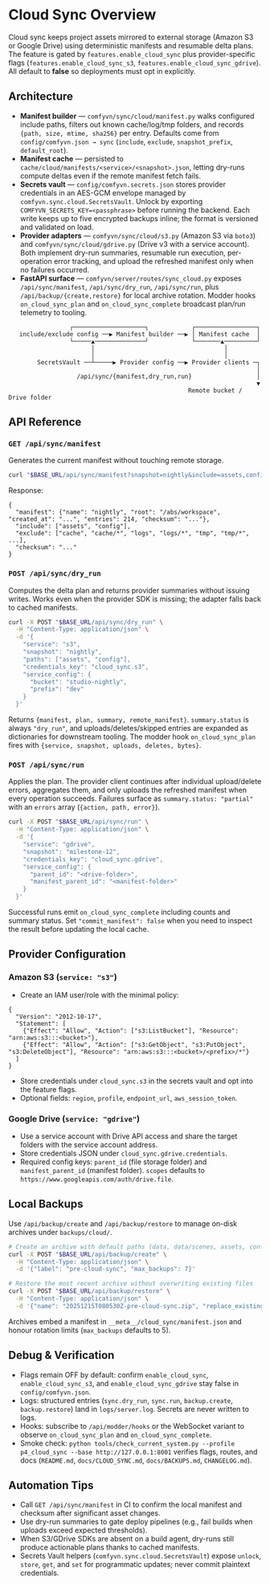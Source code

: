 # Cloud Sync Overview

Cloud sync keeps project assets mirrored to external storage (Amazon S3 or Google Drive) using deterministic manifests and resumable delta plans. The feature is gated by `features.enable_cloud_sync` plus provider-specific flags (`features.enable_cloud_sync_s3`, `features.enable_cloud_sync_gdrive`). All default to **false** so deployments must opt in explicitly.

## Architecture

- **Manifest builder** — `comfyvn/sync/cloud/manifest.py` walks configured include paths, filters out known cache/log/tmp folders, and records `{path, size, mtime, sha256}` per entry. Defaults come from `config/comfyvn.json → sync` (`include`, `exclude`, `snapshot_prefix`, `default_root`).
- **Manifest cache** — persisted to `cache/cloud/manifests/<service>/<snapshot>.json`, letting dry-runs compute deltas even if the remote manifest fetch fails.
- **Secrets vault** — `config/comfyvn.secrets.json` stores provider credentials in an AES-GCM envelope managed by `comfyvn.sync.cloud.SecretsVault`. Unlock by exporting `COMFYVN_SECRETS_KEY=<passphrase>` before running the backend. Each write keeps up to five encrypted backups inline; the format is versioned and validated on load.
- **Provider adapters** — `comfyvn/sync/cloud/s3.py` (Amazon S3 via `boto3`) and `comfyvn/sync/cloud/gdrive.py` (Drive v3 with a service account). Both implement dry-run summaries, resumable run execution, per-operation error tracking, and upload the refreshed manifest only when no failures occurred.
- **FastAPI surface** — `comfyvn/server/routes/sync_cloud.py` exposes `/api/sync/manifest`, `/api/sync/dry_run`, `/api/sync/run`, plus `/api/backup/{create,restore}` for local archive rotation. Modder hooks `on_cloud_sync_plan` and `on_cloud_sync_complete` broadcast plan/run telemetry to tooling.

```
                 ┌────────────────────┐            ┌─────────────────┐
   include/exclude config ──▶ Manifest builder ──▶ │ Manifest cache  │
                 └─────▲──────────────┘            └───────▲─────────┘
                       │                                    │
                       │                                    │
        SecretsVault ──┴─────▶ Provider config ──▶ Provider clients ─┐
                                                                     │
                   /api/sync/{manifest,dry_run,run}                  │
                                                                     ▼
                                                  Remote bucket / Drive folder
```

## API Reference

### `GET /api/sync/manifest`

Generates the current manifest without touching remote storage.

```bash
curl "$BASE_URL/api/sync/manifest?snapshot=nightly&include=assets,config"
```

Response:

```jsonc
{
  "manifest": {"name": "nightly", "root": "/abs/workspace", "created_at": "...", "entries": 214, "checksum": "..."},
  "include": ["assets", "config"],
  "exclude": ["cache", "cache/*", "logs", "logs/*", "tmp", "tmp/*", ...],
  "checksum": "..."
}
```

### `POST /api/sync/dry_run`

Computes the delta plan and returns provider summaries without issuing writes. Works even when the provider SDK is missing; the adapter falls back to cached manifests.

```bash
curl -X POST "$BASE_URL/api/sync/dry_run" \
  -H "Content-Type: application/json" \
  -d '{
    "service": "s3",
    "snapshot": "nightly",
    "paths": ["assets", "config"],
    "credentials_key": "cloud_sync.s3",
    "service_config": {
      "bucket": "studio-nightly",
      "prefix": "dev"
    }
  }'
```

Returns `{manifest, plan, summary, remote_manifest}`. `summary.status` is always `"dry_run"`, and uploads/deletes/skipped entries are expanded as dictionaries for downstream tooling. The modder hook `on_cloud_sync_plan` fires with `{service, snapshot, uploads, deletes, bytes}`.

### `POST /api/sync/run`

Applies the plan. The provider client continues after individual upload/delete errors, aggregates them, and only uploads the refreshed manifest when every operation succeeds. Failures surface as `summary.status: "partial"` with an `errors` array (`{action, path, error}`).

```bash
curl -X POST "$BASE_URL/api/sync/run" \
  -H "Content-Type: application/json" \
  -d '{
    "service": "gdrive",
    "snapshot": "milestone-12",
    "credentials_key": "cloud_sync.gdrive",
    "service_config": {
      "parent_id": "<drive-folder>",
      "manifest_parent_id": "<manifest-folder>"
    }
  }'
```

Successful runs emit `on_cloud_sync_complete` including counts and summary status. Set `"commit_manifest": false` when you need to inspect the result before updating the local cache.

## Provider Configuration

### Amazon S3 (`service: "s3"`)

- Create an IAM user/role with the minimal policy:

```jsonc
{
  "Version": "2012-10-17",
  "Statement": [
    {"Effect": "Allow", "Action": ["s3:ListBucket"], "Resource": "arn:aws:s3:::<bucket>"},
    {"Effect": "Allow", "Action": ["s3:GetObject", "s3:PutObject", "s3:DeleteObject"], "Resource": "arn:aws:s3:::<bucket>/<prefix>/*"}
  ]
}
```
- Store credentials under `cloud_sync.s3` in the secrets vault and opt into the feature flags.
- Optional fields: `region`, `profile`, `endpoint_url`, `aws_session_token`.

### Google Drive (`service: "gdrive"`)

- Use a service account with Drive API access and share the target folders with the service account address.
- Store credentials JSON under `cloud_sync.gdrive.credentials`.
- Required config keys: `parent_id` (file storage folder) and `manifest_parent_id` (manifest folder). `scopes` defaults to `https://www.googleapis.com/auth/drive.file`.

## Local Backups

Use `/api/backup/create` and `/api/backup/restore` to manage on-disk archives under `backups/cloud/`.

```bash
# Create an archive with default paths (data, data/scenes, assets, config)
curl -X POST "$BASE_URL/api/backup/create" \
  -H "Content-Type: application/json" \
  -d '{"label": "pre-cloud-sync", "max_backups": 7}'

# Restore the most recent archive without overwriting existing files
curl -X POST "$BASE_URL/api/backup/restore" \
  -H "Content-Type: application/json" \
  -d '{"name": "20251215T080530Z-pre-cloud-sync.zip", "replace_existing": false}'
```

Archives embed a manifest in `__meta__/cloud_sync/manifest.json` and honour rotation limits (`max_backups` defaults to 5).

## Debug & Verification

- Flags remain OFF by default: confirm `enable_cloud_sync`, `enable_cloud_sync_s3`, and `enable_cloud_sync_gdrive` stay false in `config/comfyvn.json`.
- Logs: structured entries (`sync.dry_run`, `sync.run`, `backup.create`, `backup.restore`) land in `logs/server.log`. Secrets are never written to logs.
- Hooks: subscribe to `/api/modder/hooks` or the WebSocket variant to observe `on_cloud_sync_plan` and `on_cloud_sync_complete`.
- Smoke check: `python tools/check_current_system.py --profile p4_cloud_sync --base http://127.0.0.1:8001` verifies flags, routes, and docs (`README.md`, `docs/CLOUD_SYNC.md`, `docs/BACKUPS.md`, `CHANGELOG.md`).

## Automation Tips

- Call `GET /api/sync/manifest` in CI to confirm the local manifest and checksum after significant asset changes.
- Use dry-run summaries to gate deploy pipelines (e.g., fail builds when uploads exceed expected thresholds).
- When S3/GDrive SDKs are absent on a build agent, dry-runs still produce actionable plans thanks to cached manifests.
- Secrets Vault helpers (`comfyvn.sync.cloud.SecretsVault`) expose `unlock`, `store`, `get`, and `set` for programmatic updates; never commit plaintext credentials.


